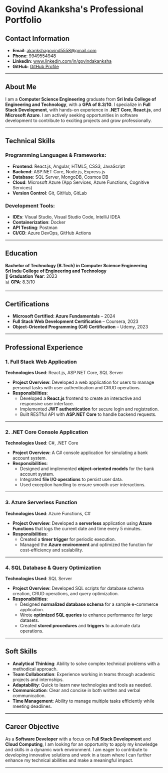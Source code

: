 # **Govind Akanksha's Professional Portfolio**

## **Contact Information**  
- **Email**: akankshagovind5558@gmail.com  
- **Phone**: 9949554948  
- **LinkedIn**: www.linkedin.com/in/govindakanksha  
- **GitHub**: [GitHub Profile](https://github.com/AKANKSHAGOVIND)  


---

## **About Me**

I am a **Computer Science Engineering** graduate from **Sri Indu College of Engineering and Technology**, with a **GPA of 8.3/10**. I specialize in **Full Stack Development**, with hands-on experience in **.NET Core**, **React.js**, and **Microsoft Azure**. I am actively seeking opportunities in software development to contribute to exciting projects and grow professionally.

---

## **Technical Skills**

### **Programming Languages & Frameworks**:
- **Frontend**: React.js, Angular, HTML5, CSS3, JavaScript
- **Backend**: ASP.NET Core, Node.js, Express.js
- **Database**: SQL Server, MongoDB, Cosmos DB
- **Cloud**: Microsoft Azure (App Services, Azure Functions, Cognitive Services)
- **Version Control**: Git, GitHub, GitLab

### **Development Tools**:
- **IDEs**: Visual Studio, Visual Studio Code, IntelliJ IDEA
- **Containerization**: Docker
- **API Testing**: Postman
- **CI/CD**: Azure DevOps, GitHub Actions

---

## **Education**

**Bachelor of Technology (B.Tech) in Computer Science Engineering**  
**Sri Indu College of Engineering and Technology**  
📅 **Graduation Year**: 2023  
📊 **GPA**: 8.3/10  

---

## **Certifications**

- **Microsoft Certified: Azure Fundamentals** – 2024  
- **Full Stack Web Development Certification** – Coursera, 2023  
- **Object-Oriented Programming (C#) Certification** – Udemy, 2023  

---

## **Professional Experience**

### 1. **Full Stack Web Application**  
**Technologies Used**: React.js, ASP.NET Core, SQL Server  
- **Project Overview**: Developed a web application for users to manage personal tasks with user authentication and CRUD operations.  
- **Responsibilities**: 
  - Developed a **React.js** frontend to create an interactive and responsive user interface.
  - Implemented **JWT authentication** for secure login and registration.
  - Built RESTful API with **ASP.NET Core** to handle backend requests.
  
---

### 2. **.NET Core Console Application**  
**Technologies Used**: C#, .NET Core   
- **Project Overview**: A C# console application for simulating a bank account system.  
- **Responsibilities**: 
  - Designed and implemented **object-oriented models** for the bank account system.
  - Integrated **file I/O operations** to persist user data.
  - Used exception handling to ensure smooth user interactions.

---

### 3. **Azure Serverless Function**  
**Technologies Used**: Azure Functions, C#  
- **Project Overview**: Developed a **serverless** application using **Azure Functions** that logs the current date and time every 5 minutes.  
- **Responsibilities**: 
  - Created a **timer trigger** for periodic execution.
  - Managed the **Azure environment** and optimized the function for cost-efficiency and scalability.

---

### 4. **SQL Database & Query Optimization**  
**Technologies Used**: SQL Server   
- **Project Overview**: Developed SQL scripts for database schema creation, CRUD operations, and query optimization.  
- **Responsibilities**: 
  - Designed **normalized database schema** for a sample e-commerce application.
  - Wrote **optimized SQL queries** to enhance performance for large datasets.
  - Created **stored procedures** and **triggers** to automate data operations.

---

## **Soft Skills**

- **Analytical Thinking**: Ability to solve complex technical problems with a methodical approach.
- **Team Collaboration**: Experience working in teams through academic projects and internships.
- **Adaptability**: Quick to learn new technologies and tools as needed.
- **Communication**: Clear and concise in both written and verbal communication.
- **Time Management**: Ability to manage multiple tasks efficiently while meeting deadlines.

---

## **Career Objective**

As a **Software Developer** with a focus on **Full Stack Development** and **Cloud Computing**, I am looking for an opportunity to apply my knowledge and skills in a dynamic work environment. I am eager to contribute to developing innovative solutions and work in a team where I can further enhance my technical abilities and make a meaningful impact.

---


